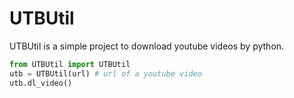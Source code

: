 # UTBUtil

UTBUtil is a simple project to download youtube videos by python.

```python
from UTBUtil import UTBUtil
utb = UTBUtil(url) # url of a youtube video
utb.dl_video()
```

